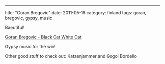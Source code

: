 ---
title: "Goran Bregovic"
date: 2011-05-18
category: finland
tags: goran, bregovic, gypsy, music

Baeutiful!

[Goran Bregovic - Black Cat White Cat](http://www.youtube.com/watch?v=Qg44qKSbsdQ)

Gypsy music for the win!

Other good stuff to check out: Katzenjammer and Gogol Bordello
